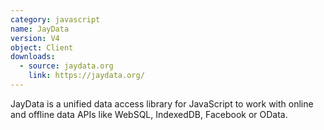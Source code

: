 ```yaml
---
category: javascript
name: JayData
version: V4
object: Client
downloads:
  - source: jaydata.org
    link: https://jaydata.org/
---
```

JayData is a unified data access library for JavaScript to work with online and offline data APIs like WebSQL, IndexedDB, Facebook or OData.
